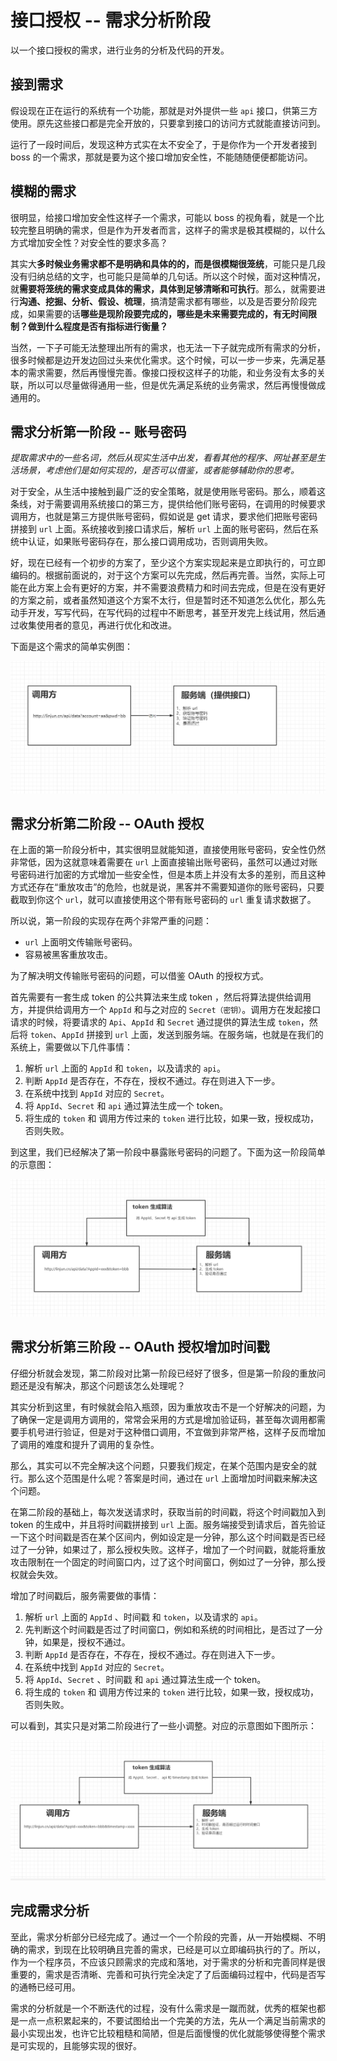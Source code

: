 # 接口授权 -- 需求分析阶段

以一个接口授权的需求，进行业务的分析及代码的开发。



## 接到需求

假设现在正在运行的系统有一个功能，那就是对外提供一些 `api` 接口，供第三方使用。原先这些接口都是完全开放的，只要拿到接口的访问方式就能直接访问到。

运行了一段时间后，发现这种方式实在太不安全了，于是你作为一个开发者接到 boss 的一个需求，那就是要为这个接口增加安全性，不能随随便便都能访问。



## 模糊的需求

很明显，给接口增加安全性这样子一个需求，可能以 boss 的视角看，就是一个比较完整且明确的需求，但是作为开发者而言，这样子的需求是极其模糊的，以什么方式增加安全性？对安全性的要求多高？

其实大**多时候业务需求都不是明确和具体的的，而是很模糊很笼统**，可能只是几段没有归纳总结的文字，也可能只是简单的几句话。所以这个时候，面对这种情况，就**需要将笼统的需求变成具体的需求，具体到足够清晰和可执行**。那么，就需要进行**沟通、挖掘、分析、假设、梳理**，搞清楚需求都有哪些，以及是否要分阶段完成，如果需要的话**哪些是现阶段要完成的，哪些是未来需要完成的，有无时间限制？做到什么程度是否有指标进行衡量？**

当然，一下子可能无法整理出所有的需求，也无法一下子就完成所有需求的分析，很多时候都是边开发边回过头来优化需求。这个时候，可以一步一步来，先满足基本的需求需要，然后再慢慢完善。像接口授权这样子的功能，和业务没有太多的关联，所以可以尽量做得通用一些，但是优先满足系统的业务需求，然后再慢慢做成通用的。



## 需求分析第一阶段 -- 账号密码

*提取需求中的一些名词，然后从现实生活中出发，看看其他的程序、网址甚至是生活场景，考虑他们是如何实现的，是否可以借鉴，或者能够辅助你的思考。*

对于安全，从生活中接触到最广泛的安全策略，就是使用账号密码。那么，顺着这条线，对于需要调用系统接口的第三方，提供给他们账号密码，在调用的时候要求调用方，也就是第三方提供账号密码，假如说是 get 请求，要求他们把账号密码拼接到 `url` 上面。系统接收到接口请求后，解析 `url` 上面的账号密码，然后在系统中认证，如果账号密码存在，那么接口调用成功，否则调用失败。

好，现在已经有一个初步的方案了，至少这个方案实现起来是立即执行的，可立即编码的。根据前面说的，对于这个方案可以先完成，然后再完善。当然，实际上可能在此方案上会有更好的方案，并不需要浪费精力和时间去完成，但是在没有更好的方案之前，或者虽然知道这个方案不太行，但是暂时还不知道怎么优化，那么先动手开发，写写代码，在写代码的过程中不断思考，甚至开发完上线试用，然后通过收集使用者的意见，再进行优化和改进。

下面是这个需求的简单实例图：

![image-20210731000425848](..\img\image-20210731000425848.png)



## 需求分析第二阶段 -- OAuth 授权

在上面的第一阶段分析中，其实很明显就能知道，直接使用账号密码，安全性仍然非常低，因为这就意味着需要在  `url` 上面直接输出账号密码，虽然可以通过对账号密码进行加密的方式增加一些安全性，但是本质上并没有太多的差别，而且这种方式还存在“重放攻击”的危险，也就是说，黑客并不需要知道你的账号密码，只要截取到你这个 `url`，就可以直接使用这个带有账号密码的 `url` 重复请求数据了。

所以说，第一阶段的实现存在两个非常严重的问题：

- `url` 上面明文传输账号密码。
- 容易被黑客重放攻击。

为了解决明文传输账号密码的问题，可以借鉴 OAuth 的授权方式。

首先需要有一套生成 token 的公共算法来生成 token ，然后将算法提供给调用方，并提供给调用方一个 `AppId` 和与之对应的 `Secret（密钥）`。调用方在发起接口请求的时候，将要请求的 `Api`、`AppId` 和 `Secret` 通过提供的算法生成 `token`，然后将 `token`、`AppId` 拼接到 `url` 上面，发送到服务端。在服务端，也就是在我们的系统上，需要做以下几件事情：

1. 解析 `url` 上面的 `AppId` 和 `token`，以及请求的 `api`。
2. 判断 `AppId` 是否存在，不存在，授权不通过。存在则进入下一步。
3. 在系统中找到 `AppId` 对应的 `Secret`。
4. 将 `AppId`、`Secret` 和 `api` 通过算法生成一个 token。
5. 将生成的 `token` 和 调用方传过来的 `token` 进行比较，如果一致，授权成功，否则失败。 

到这里，我们已经解决了第一阶段中暴露账号密码的问题了。下面为这一阶段简单的示意图：

![image-20210731002046769](..\img\image-20210731002046769.png)



## 需求分析第三阶段 -- OAuth 授权增加时间戳

仔细分析就会发现，第二阶段对比第一阶段已经好了很多，但是第一阶段的重放问题还是没有解决，那这个问题该怎么处理呢？

其实分析到这里，有时候就会陷入瓶颈，因为重放攻击不是一个好解决的问题，为了确保一定是调用方调用的，常常会采用的方式是增加验证码，甚至每次调用都需要手机号进行验证，但是对于这种借口调用，不宜做到非常严格，这样子反而增加了调用的难度和提升了调用的复杂性。

那么，其实可以不完全解决这个问题，只要我们规定，在某个范围内是安全的就行。那么这个范围是什么呢？答案是时间，通过在 `url` 上面增加时间戳来解决这个问题。

在第二阶段的基础上，每次发送请求时，获取当前的时间戳，将这个时间戳加入到 token 的生成中，并且将时间戳拼接到 `url` 上面。服务端接受到请求后，首先验证一下这个时间戳是否在某个区间内，例如设定是一分钟，那么这个时间戳是否已经过了一分钟，如果过了，那么授权失败。这样子，增加了一个时间戳，就能将重放攻击限制在一个固定的时间窗口内，过了这个时间窗口，例如过了一分钟，那么授权就会失效。

增加了时间戳后，服务需要做的事情：

1. 解析 `url` 上面的 `AppId` 、时间戳 和 `token`，以及请求的 `api`。
2. 先判断这个时间戳是否过了时间窗口，例如和系统的时间相比，是否过了一分钟，如果是，授权不通过。
3. 判断 `AppId` 是否存在，不存在，授权不通过。存在则进入下一步。
4. 在系统中找到 `AppId` 对应的 `Secret`。
5. 将 `AppId`、`Secret` 、时间戳 和 `api` 通过算法生成一个 token。
6. 将生成的 `token` 和 调用方传过来的 `token` 进行比较，如果一致，授权成功，否则失败。

可以看到，其实只是对第二阶段进行了一些小调整。对应的示意图如下图所示：

![image-20210731004001491](..\img\image-20210731004001491.png)



## 完成需求分析

至此，需求分析部分已经完成了。通过一个一个阶段的完善，从一开始模糊、不明确的需求，到现在比较明确且完善的需求，已经是可以立即编码执行的了。所以，作为一个程序员，不应该只顾需求的完成和落地，对于需求的分析和完善同样是很重要的，需求是否清晰、完善和可执行完全决定了了后面编码过程中，代码是否写的通畅已经可用。

需求的分析就是一个不断迭代的过程，没有什么需求是一蹴而就，优秀的框架也都是一点一点积累起来的，不要试图给出一个完美的方法，先从一个满足当前需求的最小实现出发，也许它比较粗糙和简陋，但是后面慢慢的优化就能够使得整个需求是可实现的，且能够实现的很好。